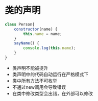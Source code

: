 # 类的声明

```js
class Person{
    constructor(name) {
        this.name = name;
    }
    sayName() {
        console.log(this.name);
    }
}
```
* 类声明不能被提升
* 类声明中的代码自动运行在严格模式下
* 类中所有方法不可枚举
* 不通过new调用会导致错误
* 在类中修改类型会出错，在外部可以修改